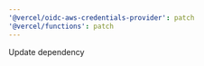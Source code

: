 ```yaml
---
'@vercel/oidc-aws-credentials-provider': patch
'@vercel/functions': patch
---
```


Update dependency
